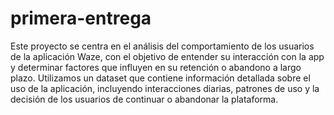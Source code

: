 # primera-entrega


Este proyecto se centra en el análisis del comportamiento de los usuarios de
la aplicación Waze, con el objetivo de entender su interacción con la app y determinar 
factores que influyen en su retención o abandono a largo plazo. Utilizamos un dataset que
contiene información detallada sobre el uso de la aplicación, incluyendo interacciones diarias, 
patrones de uso y la decisión de los usuarios de continuar o abandonar la plataforma. 




